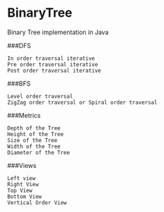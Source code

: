 # BinaryTree
Binary Tree implementation in Java

###DFS

    In order traversal iterative
    Pre order traversal iterative
    Post order traversal iterative

###BFS

    Level order traversal
    ZigZag order traversal or Spiral order traversal

###Metrics  
  
    Depth of the Tree
    Height of the Tree
    Size of the Tree
    Width of the Tree
    Diameter of the Tree

###Views

    Left view
    Right View
    Top View
    Bottom View
    Vertical Order View

